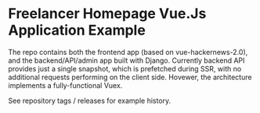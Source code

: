 # Freelancer Homepage Vue.Js Application Example

The repo contains both the frontend app (based on vue-hackernews-2.0), and the backend/API/admin app built with Django.
Currently backend API provides just a single snapshot, which is prefetched during SSR,
with no additional requests performing on the client side. Hovewer, the architecture implements a fully-functional Vuex.

See repository tags / releases for example history.
